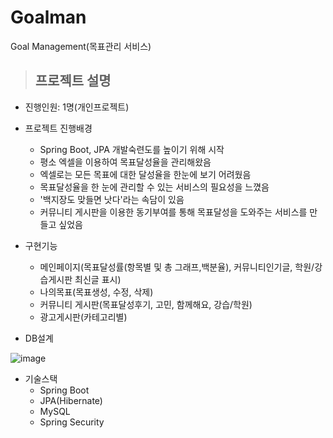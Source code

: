 # Goalman
Goal Management(목표관리 서비스)

> ## 프로젝트 설명

* 진행인원: 1명(개인프로젝트)

* 프로젝트 진행배경
  - Spring Boot, JPA 개발숙련도를 높이기 위해 시작
  - 평소 엑셀을 이용하여 목표달성율을 관리해왔음
  - 엑셀로는 모든 목표에 대한 달성율을 한눈에 보기 어려웠음
  - 목표달성율을 한 눈에 관리할 수 있는 서비스의 필요성을 느꼈음
  - '백지장도 맞들면 낫다'라는 속담이 있음
  - 커뮤니티 게시판을 이용한 동기부여를 통해 목표달성을 도와주는 서비스를 만들고 싶었음


* 구현기능
  - 메인페이지(목표달성률(항목별 및 총 그래프,백분율), 커뮤니티인기글, 학원/강습게시판 최신글 표시)
  - 나의목표(목표생성, 수정, 삭제)
  - 커뮤니티 게시판(목표달성후기, 고민, 함께해요, 강습/학원)
  - 광고게시판(카테고리별)

* DB설계

![image](https://user-images.githubusercontent.com/21366358/194093794-ea993c11-8737-497a-a368-f875020b5a6b.png)

* 기술스택
  - Spring Boot
  - JPA(Hibernate)
  - MySQL
  - Spring Security
